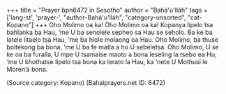 +++
title = "Prayer bpn6472 in Sesotho"
author = "Bahá'u'lláh"
tags = ['lang-st', 'prayer-', "author-Bahá'u'lláh", "category-unsorted", "cat-Kopano"]
+++
Oho Molimo oa ka! Oho Molimo oa ka! Kopanya lipelo tsa bahlanka ba Hau, ‘me U ba senolele sepheo sa Hau se seholo.  Ba ke ba latele litaelo tsa Hau, ‘me ba hlole molaong oa Hau.  Oho Molimo, ba thuse boitekong ba bona, ‘me U ba fe matla a ho U sebeletsa.  Oho Molimo, U se ke oa ba furalla, U mpe U tsamaise maoto a bona leseling la tsebo ea Hu, ‘me U khothatse lipelo tsa bona ka lerato la Hau, ka ‘nete U Mothusi le Moren’a bona.

(Source category: Kopano)
(Bahaiprayers.net ID: 6472)
